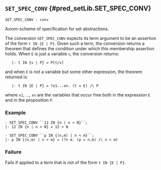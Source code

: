 ## `SET_SPEC_CONV` {#pred_setLib.SET_SPEC_CONV}


```
SET_SPEC_CONV : conv
```



Axiom-scheme of specification for set abstractions.


The conversion `SET_SPEC_CONV` expects its term argument to be an assertion of
the form `t IN {E | P}`. Given such a term, the conversion returns a
theorem that defines the condition under which this membership assertion holds.
When `E` is just a variable `v`, the conversion returns:
    
       |- t IN {v | P} = P[t/v]
    
and when `E` is not a variable but some other expression, the theorem
returned is:
    
       |- t IN {E | P} = ?x1...xn. (t = E) /\ P
    
where `x1`, ..., `xn` are the variables that occur free both in
the expression `E` and in the proposition `P`.

### Example

    
    - SET_SPEC_CONV ``12 IN {n | n > N}``;
    |- 12 IN {n | n > N} = 12 > N
    
    - SET_SPEC_CONV ``p IN {(n,m) | n < m}``;
    |- p IN {(n,m) | n < m} = (?n m. (p = n,m) /\ n < m)
    

### Failure

Fails if applied to a term that is not of the form  `t IN {E | P}`.

